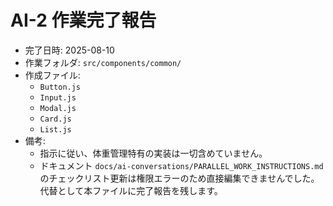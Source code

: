 # AI-2 作業完了報告

- 完了日時: 2025-08-10
- 作業フォルダ: `src/components/common/`
- 作成ファイル:
  - `Button.js`
  - `Input.js`
  - `Modal.js`
  - `Card.js`
  - `List.js`
- 備考:
  - 指示に従い、体重管理特有の実装は一切含めていません。
  - ドキュメント `docs/ai-conversations/PARALLEL_WORK_INSTRUCTIONS.md` のチェックリスト更新は権限エラーのため直接編集できませんでした。代替として本ファイルに完了報告を残します。
